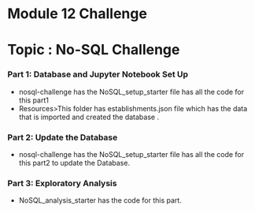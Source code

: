 # Module 12 Challenge
# Topic : No-SQL Challenge
### Part 1: Database and Jupyter Notebook Set Up
  - nosql-challenge has the NoSQL_setup_starter file has all the code for this part1
  - Resources>This folder has establishments.json file which has the data that is imported and created the database .
### Part 2: Update the Database
  - nosql-challenge has the NoSQL_setup_starter file has all the code for this part2 to update the Database.
### Part 3: Exploratory Analysis
  - NoSQL_analysis_starter has the code for this part.

